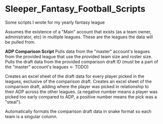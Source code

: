 # Sleeper_Fantasy_Football_Scripts
Some scripts I wrote for my yearly fantasy league


Assumes the existence of a "Main" account that exists (as a team owner, administrator, etc) in multiple leagues. These are the leagues the data will be pulled from. 


**ADP Comparison Script**
Pulls data from the "master" account's leagues from the provided league that use the provided team size and roster size. 
Pulls the draft data from the provided comparison draft ID (must be a part of the  "master" account's leagues <- TODO)

Creates an excel sheet of the draft data for every player picked in the leagues, exclusive of the comparison draft.
Creates an excel sheet of the comparison draft, adding where the player was picked in relationship to their ADP across the other leagues. (a negative number means a player was picked too early compared to ADP, a positive number means the pick was a "steal").

Automatically formats the comparison draft data in snake format so each team is a singular column.
